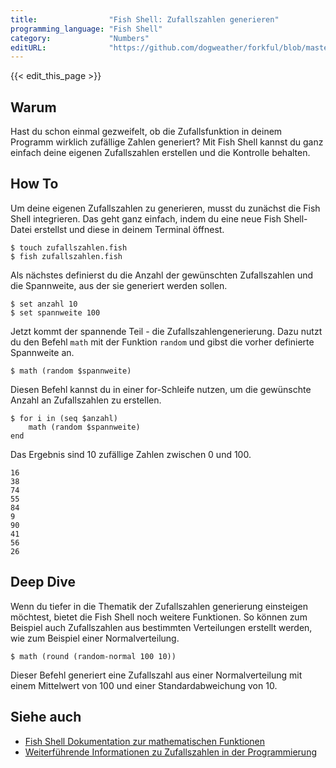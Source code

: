 ```yaml
---
title:                "Fish Shell: Zufallszahlen generieren"
programming_language: "Fish Shell"
category:             "Numbers"
editURL:              "https://github.com/dogweather/forkful/blob/master/content/de/fish-shell/generating-random-numbers.md"
---
```


{{< edit_this_page >}}

## Warum

Hast du schon einmal gezweifelt, ob die Zufallsfunktion in deinem Programm wirklich zufällige Zahlen generiert? Mit Fish Shell kannst du ganz einfach deine eigenen Zufallszahlen erstellen und die Kontrolle behalten.

## How To

Um deine eigenen Zufallszahlen zu generieren, musst du zunächst die Fish Shell integrieren. Das geht ganz einfach, indem du eine neue Fish Shell-Datei erstellst und diese in deinem Terminal öffnest.

```Fish Shell
$ touch zufallszahlen.fish
$ fish zufallszahlen.fish
```

Als nächstes definierst du die Anzahl der gewünschten Zufallszahlen und die Spannweite, aus der sie generiert werden sollen.

```Fish Shell
$ set anzahl 10
$ set spannweite 100
```

Jetzt kommt der spannende Teil - die Zufallszahlengenerierung. Dazu nutzt du den Befehl ```math``` mit der Funktion ```random``` und gibst die vorher definierte Spannweite an.

```Fish Shell
$ math (random $spannweite)
```

Diesen Befehl kannst du in einer for-Schleife nutzen, um die gewünschte Anzahl an Zufallszahlen zu erstellen.

```Fish Shell
$ for i in (seq $anzahl)
    math (random $spannweite)
end
```

Das Ergebnis sind 10 zufällige Zahlen zwischen 0 und 100.

```
16
38
74
55
84
9
90
41
56
26
```

## Deep Dive

Wenn du tiefer in die Thematik der Zufallszahlen generierung einsteigen möchtest, bietet die Fish Shell noch weitere Funktionen. So können zum Beispiel auch Zufallszahlen aus bestimmten Verteilungen erstellt werden, wie zum Beispiel einer Normalverteilung.

```Fish Shell
$ math (round (random-normal 100 10))
```

Dieser Befehl generiert eine Zufallszahl aus einer Normalverteilung mit einem Mittelwert von 100 und einer Standardabweichung von 10.

## Siehe auch

- [Fish Shell Dokumentation zur mathematischen Funktionen](https://fishshell.com/docs/current/cmds/math.html)
- [Weiterführende Informationen zu Zufallszahlen in der Programmierung](https://en.wikipedia.org/wiki/Pseudorandom_number_generator)